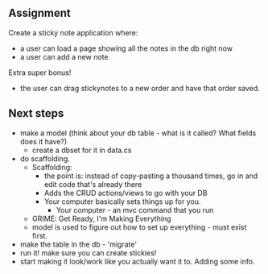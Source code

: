 ## Assignment
Create a sticky note application where:
* a user can load a page showing all the notes in the db right now
* a user can add a new note

Extra super bonus!
* the user can drag stickynotes to a new order and have that order saved.

## Next steps
* make a model (think about your db table - what is it called? What fields does it have?)
    * create a dbset for it in data.cs
* do scaffolding.
    * Scaffolding:
        * the point is: instead of copy-pasting a thousand times, go in and edit code that's already there
        * Adds the CRUD actions/views to go with your DB
        * Your computer basically sets things up for you.
            * Your computer - an mvc command that you run
    * GRIME: Get Ready, I'm Making Everything
    * model is used to figure out how to set up everything - must exist first.
* make the table in the db - 'migrate'
* run it! make sure you can create stickies!
* start making it look/work like you actually want it to.
Adding some info.